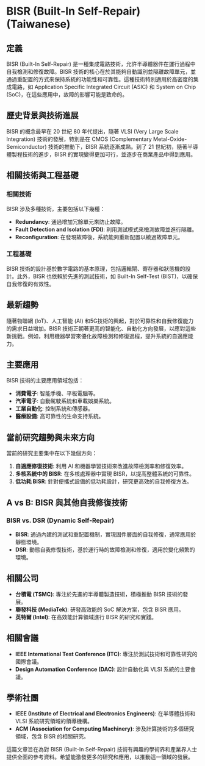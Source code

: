 # BISR (Built-In Self-Repair) (Taiwanese)

## 定義

BISR (Built-In Self-Repair) 是一種集成電路技術，允許半導體器件在運行過程中自我檢測和修復故障。BISR 技術的核心在於其能夠自動識別並隔離故障單元，並通過重配置的方式來保持系統的功能性和可靠性。這種技術特別適用於高密度的集成電路，如 Application Specific Integrated Circuit (ASIC) 和 System on Chip (SoC)，在這些應用中，故障的影響可能是致命的。

## 歷史背景與技術進展

BISR 的概念最早在 20 世紀 80 年代提出，隨著 VLSI (Very Large Scale Integration) 技術的發展，特別是在 CMOS (Complementary Metal-Oxide-Semiconductor) 技術的推動下，BISR 系統逐漸成熟。到了 21 世紀初，隨著半導體製程技術的進步，BISR 的實現變得更加可行，並逐步在商業產品中得到應用。

## 相關技術與工程基礎

### 相關技術

BISR 涉及多種技術，主要包括以下幾種：

- **Redundancy**: 通過增加冗餘單元來防止故障。
- **Fault Detection and Isolation (FDI)**: 利用測試模式來檢測故障並進行隔離。
- **Reconfiguration**: 在發現故障後，系統能夠重新配置以繞過故障單元。

### 工程基礎

BISR 技術的設計基於數字電路的基本原理，包括邏輯閘、寄存器和狀態機的設計。此外，BISR 也依賴於先進的測試技術，如 Built-In Self-Test (BIST)，以確保自我修復的有效性。

## 最新趨勢

隨著物聯網 (IoT)、人工智能 (AI) 和5G技術的興起，對於可靠性和自我修復能力的需求日益增加。BISR 技術正朝著更高的智能化、自動化方向發展，以應對這些新挑戰。例如，利用機器學習來優化故障檢測和修復過程，提升系統的自適應能力。

## 主要應用

BISR 技術的主要應用領域包括：

- **消費電子**: 智能手機、平板電腦等。
- **汽車電子**: 自動駕駛系統和車載娛樂系統。
- **工業自動化**: 控制系統和傳感器。
- **醫療設備**: 高可靠性的生命支持系統。

## 當前研究趨勢與未來方向

當前的研究主要集中在以下幾個方向：

1. **自適應修復技術**: 利用 AI 和機器學習技術來改進故障檢測率和修復效率。
2. **多核系統中的 BISR**: 在多核處理器中實現 BISR，以提高整體系統的可靠性。
3. **低功耗 BISR**: 針對便攜式設備的低功耗設計，研究更高效的自我修復方法。

## A vs B: BISR 與其他自我修復技術

### BISR vs. DSR (Dynamic Self-Repair)

- **BISR**: 通過內建的測試和重配置機制，實現固件層面的自我修復，通常應用於靜態環境。
- **DSR**: 動態自我修復技術，基於運行時的故障檢測和修復，適用於變化頻繁的環境。

## 相關公司

- **台積電 (TSMC)**: 專注於先進的半導體製造技術，積極推動 BISR 技術的發展。
- **聯發科技 (MediaTek)**: 研發高效能的 SoC 解決方案，包含 BISR 應用。
- **英特爾 (Intel)**: 在高效能計算領域進行 BISR 的研究和實踐。

## 相關會議

- **IEEE International Test Conference (ITC)**: 專注於測試技術和可靠性研究的國際會議。
- **Design Automation Conference (DAC)**: 設計自動化與 VLSI 系統的主要會議。

## 學術社團

- **IEEE (Institute of Electrical and Electronics Engineers)**: 在半導體技術和 VLSI 系統研究領域的領導機構。
- **ACM (Association for Computing Machinery)**: 涉及計算技術的多個研究領域，包含 BISR 的相關研究。

這篇文章旨在為對 BISR (Built-In Self-Repair) 技術有興趣的學術界和產業界人士提供全面的參考資料。希望能激發更多的研究和應用，以推動這一領域的發展。